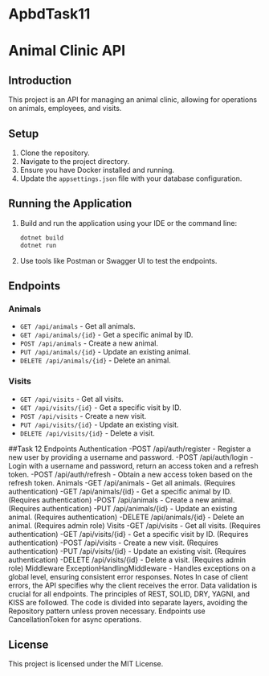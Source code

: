 # ApbdTask11

# Animal Clinic API

## Introduction
This project is an API for managing an animal clinic, allowing for operations on animals, employees, and visits.

## Setup
1. Clone the repository.
2. Navigate to the project directory.
3. Ensure you have Docker installed and running.
4. Update the `appsettings.json` file with your database configuration.

## Running the Application
1. Build and run the application using your IDE or the command line:
    ```sh
    dotnet build
    dotnet run
    ```
2. Use tools like Postman or Swagger UI to test the endpoints.

## Endpoints
### Animals
- `GET /api/animals` - Get all animals.
- `GET /api/animals/{id}` - Get a specific animal by ID.
- `POST /api/animals` - Create a new animal.
- `PUT /api/animals/{id}` - Update an existing animal.
- `DELETE /api/animals/{id}` - Delete an animal.

### Visits
- `GET /api/visits` - Get all visits.
- `GET /api/visits/{id}` - Get a specific visit by ID.
- `POST /api/visits` - Create a new visit.
- `PUT /api/visits/{id}` - Update an existing visit.
- `DELETE /api/visits/{id}` - Delete a visit.

##Task 12
Endpoints
Authentication
-POST /api/auth/register - Register a new user by providing a username and password.
-POST /api/auth/login - Login with a username and password, return an access token and a refresh token.
-POST /api/auth/refresh - Obtain a new access token based on the refresh token.
Animals
-GET /api/animals - Get all animals. (Requires authentication)
-GET /api/animals/{id} - Get a specific animal by ID. (Requires authentication)
-POST /api/animals - Create a new animal. (Requires authentication)
-PUT /api/animals/{id} - Update an existing animal. (Requires authentication)
-DELETE /api/animals/{id} - Delete an animal. (Requires admin role)
Visits
-GET /api/visits - Get all visits. (Requires authentication)
-GET /api/visits/{id} - Get a specific visit by ID. (Requires authentication)
-POST /api/visits - Create a new visit. (Requires authentication)
-PUT /api/visits/{id} - Update an existing visit. (Requires authentication)
-DELETE /api/visits/{id} - Delete a visit. (Requires admin role)
Middleware
ExceptionHandlingMiddleware - Handles exceptions on a global level, ensuring consistent error responses.
Notes
In case of client errors, the API specifies why the client receives the error.
Data validation is crucial for all endpoints.
The principles of REST, SOLID, DRY, YAGNI, and KISS are followed.
The code is divided into separate layers, avoiding the Repository pattern unless proven necessary.
Endpoints use CancellationToken for async operations.


## License
This project is licensed under the MIT License.
